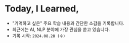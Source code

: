 # Today, I Learned,
- "기억하고 싶은" 주요 학습 내용과 간단한 소감을 기록합니다.
- 최근에는 AI, NLP 분야에 가장 관심을 쏟고 있습니다.
- 기록 시작: `2024.08.28 (수)`
